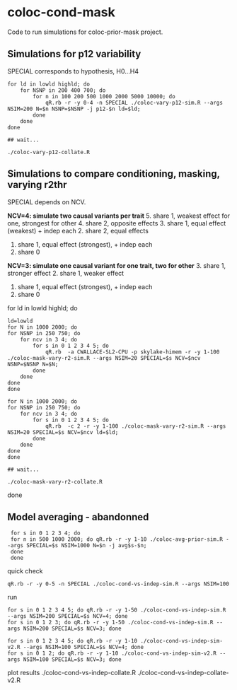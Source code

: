 # coloc-cond-mask

Code to run simulations for coloc-prior-mask project.

## Simulations for p12 variability

SPECIAL corresponds to hypothesis, H0...H4

```{sh}
for ld in lowld highld; do
	for NSNP in 200 400 700; do
		for n in 100 200 500 1000 2000 5000 10000; do
			qR.rb -r -y 0-4 -n SPECIAL ./coloc-vary-p12-sim.R --args NSIM=200 N=$n NSNP=$NSNP -j p12-$n ld=$ld;
		done
	done
done

## wait...

./coloc-vary-p12-collate.R
```

## Simulations to compare conditioning, masking, varying r2thr

SPECIAL depends on NCV.

**NCV=4: simulate two causal variants per trait**
5. share 1, weakest effect for one, strongest for other
4. share 2, opposite effects
3. share 1, equal effect (weakest) + indep each
2. share 2, equal effects
1. share 1, equal effect (strongest), + indep each
0. share 0

**NCV=3: simulate one causal variant for one trait, two for other**
3. share 1, stronger effect
2. share 1, weaker effect
1. share 1, equal effect (strongest), + indep each
0. share 0

for ld in lowld highld; do
```{sh}
ld=lowld
for N in 1000 2000; do
for NSNP in 250 750; do
    for ncv in 3 4; do
        for s in 0 1 2 3 4 5; do 
            qR.rb  -a CWALLACE-SL2-CPU -p skylake-himem -r -y 1-100 ./coloc-mask-vary-r2-sim.R --args NSIM=20 SPECIAL=$s NCV=$ncv NSNP=$NSNP N=$N; 
        done
    done
done
done

for N in 1000 2000; do
for NSNP in 250 750; do
    for ncv in 3 4; do
        for s in 0 1 2 3 4 5; do 
            qR.rb  -c 2 -r -y 1-100 ./coloc-mask-vary-r2-sim.R --args NSIM=20 SPECIAL=$s NCV=$ncv ld=$ld; 
        done
    done
done
done

## wait...

./coloc-mask-vary-r2-collate.R
```
done

## Model averaging - abandonned
```{sh}
 for s in 0 1 2 3 4; do
 for n in 500 1000 2000; do qR.rb -r -y 1-10 ./coloc-avg-prior-sim.R --args SPECIAL=$s NSIM=1000 N=$n -j avg$s-$n;
 done
 done
```
quick check
```{sh}
qR.rb -r -y 0-5 -n SPECIAL ./coloc-cond-vs-indep-sim.R --args NSIM=100
```

run
```{sh}
for s in 0 1 2 3 4 5; do qR.rb -r -y 1-50 ./coloc-cond-vs-indep-sim.R --args NSIM=200 SPECIAL=$s NCV=4; done
for s in 0 1 2 3; do qR.rb -r -y 1-50 ./coloc-cond-vs-indep-sim.R --args NSIM=200 SPECIAL=$s NCV=3; done
```
```{sh}
for s in 0 1 2 3 4 5; do qR.rb -r -y 1-10 ./coloc-cond-vs-indep-sim-v2.R --args NSIM=100 SPECIAL=$s NCV=4; done
for s in 0 1 2; do qR.rb -r -y 1-10 ./coloc-cond-vs-indep-sim-v2.R --args NSIM=100 SPECIAL=$s NCV=3; done
```


plot results
./coloc-cond-vs-indep-collate.R
./coloc-cond-vs-indep-collate-v2.R


